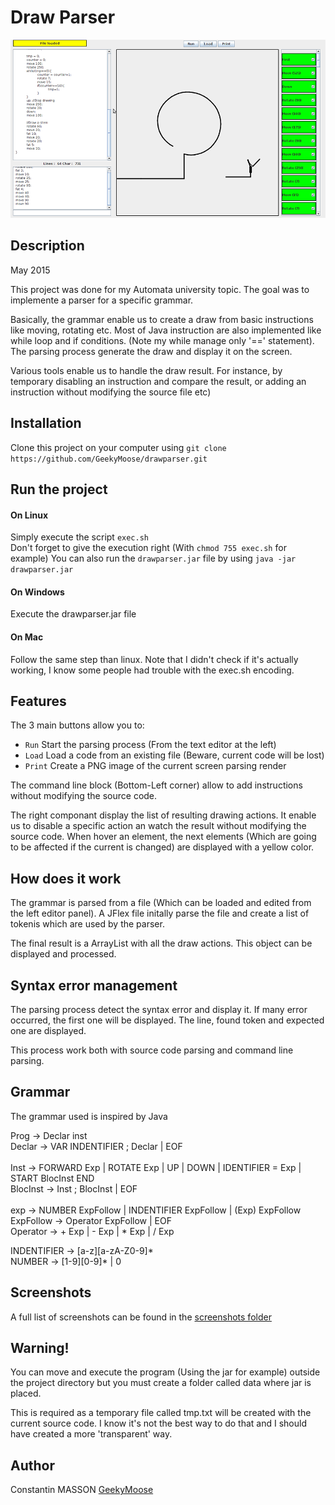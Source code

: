 # Draw Parser

![img](https://github.com/GeekyMoose/drawparser/blob/master/documents/screenshots/welcome.png)


<!-- ********************************************************************** -->
## Description
May 2015

This project was done for my Automata university topic. The goal was to implemente a parser for a specific grammar.

Basically, the grammar enable us to create a draw from basic instructions like moving, rotating etc. Most of Java instruction are also implemented like
while loop and if conditions. (Note my while manage only '==' statement). The parsing process generate the draw and display it on the screen.

Various tools enable us to handle the draw result. For instance, by temporary disabling an instruction and compare the result, or adding an instruction without
modifying the source file etc)


<!-- ********************************************************************** -->
## Installation
Clone this project on your computer using `git clone https://github.com/GeekyMoose/drawparser.git`


<!-- ********************************************************************** -->
## Run the project
#### On Linux
Simply execute the script `exec.sh`<br/>
Don't forget to give the execution right (With `chmod 755 exec.sh` for example)
You can also run the `drawparser.jar` file by using `java -jar drawparser.jar`

#### On Windows
Execute the drawparser.jar file

#### On Mac
Follow the same step than linux. Note that I didn't check if it's actually working, I know some people had trouble with the exec.sh encoding.


<!-- ********************************************************************** -->
## Features
The 3 main buttons allow you to:

* `Run` Start the parsing process (From the text editor at the left)
* `Load` Load a code from an existing file (Beware, current code will be lost)
* `Print` Create a PNG image of the current screen parsing render

The command line block (Bottom-Left corner) allow to add instructions without modifying the source code.

The right componant display the list of resulting drawing actions. It enable us to disable a specific action an watch the result without
modifying the source code. When hover an element, the next elements (Which are going to be affected if the current is changed) are displayed
with a yellow color.

<!-- ********************************************************************** -->
## How does it work
The grammar is parsed from a file (Which can be loaded and edited from the left editor panel). A JFlex file initally parse the file and create a list
of tokenis which are used by the parser.

The final result is a ArrayList with all the draw actions. This object can be displayed and processed.


<!-- ********************************************************************** -->
## Syntax error management
The parsing process detect the syntax error and display it. If many error occurred, the first one will be displayed. The line, found token and expected
one are displayed.

This process work both with source code parsing and command line parsing.


<!-- ********************************************************************** -->
## Grammar
The grammar used is inspired by Java

Prog        -> Declar inst<br/>
Declar      -> VAR INDENTIFIER ; Declar | EOF<br/>
<br/>
Inst        -> FORWARD Exp | ROTATE Exp | UP | DOWN | IDENTIFIER = Exp | START BlocInst END<br/>
BlocInst    -> Inst ; BlocInst | EOF<br/>
<br/>
exp         -> NUMBER ExpFollow | INDENTIFIER ExpFollow  | (Exp) ExpFollow<br/>
ExpFollow   -> Operator ExpFollow | EOF<br/>
Operator    -> + Exp | - Exp | * Exp | / Exp
<br/>

INDENTIFIER -> [a-z][a-zA-Z0-9]&#42;<br/>
NUMBER      -> [1-9][0-9]&#42; | 0

## Screenshots
A full list of screenshots can be found in the [screenshots folder](https://github.com/GeekyMoose/drawparser/tree/master/documents/screenshots)

## Warning!
You can move and execute the program (Using the jar for example) outside the project directory but you must create a folder called data where jar is
placed.

This is required as a temporary file called tmp.txt will be created with the current source code. I know it's not the best way to do that and I should have created a more 'transparent' way.


<!-- ********************************************************************** -->
## Author
Constantin MASSON [GeekyMoose](https://github.com/GeekyMoose)
